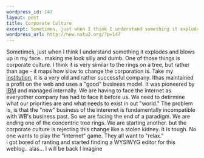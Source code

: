 ```yaml
--- 
wordpress_id: 147
layout: post
title: Corporate Culture
excerpt: Sometimes, just when I think I understand something it explodes and blows up in my face.. making me look silly and dumb. One of those things is corporate culture. I think it is very similar to the rings on a tree, but rather than age - it maps how slow to change the corporation is. Take my institution, it is a very old and rather successful company. Ithas ma...
wordpress_url: http://new.nata2.org/?p=147
---
```

Sometimes, just when I think I understand something it explodes and blows up in my face.. making me look silly and dumb. One of those things is corporate culture. I think it is very similar to the rings on a tree, but rather than age - it maps how slow to change the corporation is. Take my <a href="http://www.worldbook.com">institution</a>, it is a very old and rather successful company. Ithas maintained a profit on the web and uses a "good" business model. It was pioneered by <a href="http://www.IBM.com">IBM</a> and managed internally. We are having to face the internet as everyother company has had to face it before us. We need to detirmine what our priorities are and what needs to exist in out "world." The problem is, is that the "new" business of the interenet is fundamentally incompatible with WB's business past. So we are facing the end of a paradigm. We are ending one of the concentric tree rings. We are starting another. but the corporate culture is rejecting this change like a stolen kidney. It is tough. No one wants to play the "internet" game. They all want to "relax." <br/>i got bored of ranting and started finding a WYSIWYG editor for this weblog.. alas... I will be back I imagine
